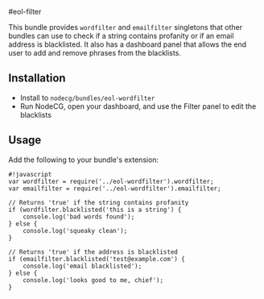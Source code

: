 #eol-filter

This bundle provides `wordfilter` and `emailfilter` singletons that other bundles can use to check if a string contains profanity or if an email address is blacklisted.
It also has a dashboard panel that allows the end user to add and remove phrases from the blacklists.

## Installation

- Install to `nodecg/bundles/eol-wordfilter`
- Run NodeCG, open your dashboard, and use the Filter panel to edit the blacklists

## Usage
Add the following to your bundle's extension:
```
#!javascript
var wordfilter = require('../eol-wordfilter').wordfilter;
var emailfilter = require('../eol-wordfilter').emailfilter;

// Returns 'true' if the string contains profanity
if (wordfilter.blacklisted('this is a string') {
    console.log('bad words found');
} else {
    console.log('squeaky clean');
}

// Returns 'true' if the address is blacklisted
if (emailfilter.blacklisted('test@example.com') {
    console.log('email blacklisted');
} else {
    console.log('looks good to me, chief');
}
```
